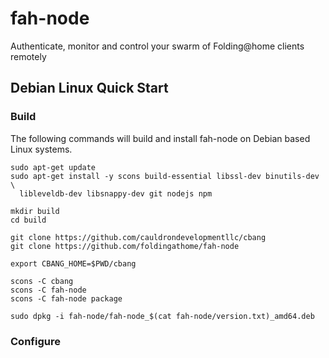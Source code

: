 # fah-node
Authenticate, monitor and control your swarm of Folding@home clients remotely

## Debian Linux Quick Start

### Build
The following commands will build and install fah-node on Debian based Linux
systems.

```
sudo apt-get update
sudo apt-get install -y scons build-essential libssl-dev binutils-dev \
  libleveldb-dev libsnappy-dev git nodejs npm

mkdir build
cd build

git clone https://github.com/cauldrondevelopmentllc/cbang
git clone https://github.com/foldingathome/fah-node

export CBANG_HOME=$PWD/cbang

scons -C cbang
scons -C fah-node
scons -C fah-node package

sudo dpkg -i fah-node/fah-node_$(cat fah-node/version.txt)_amd64.deb
```

### Configure
